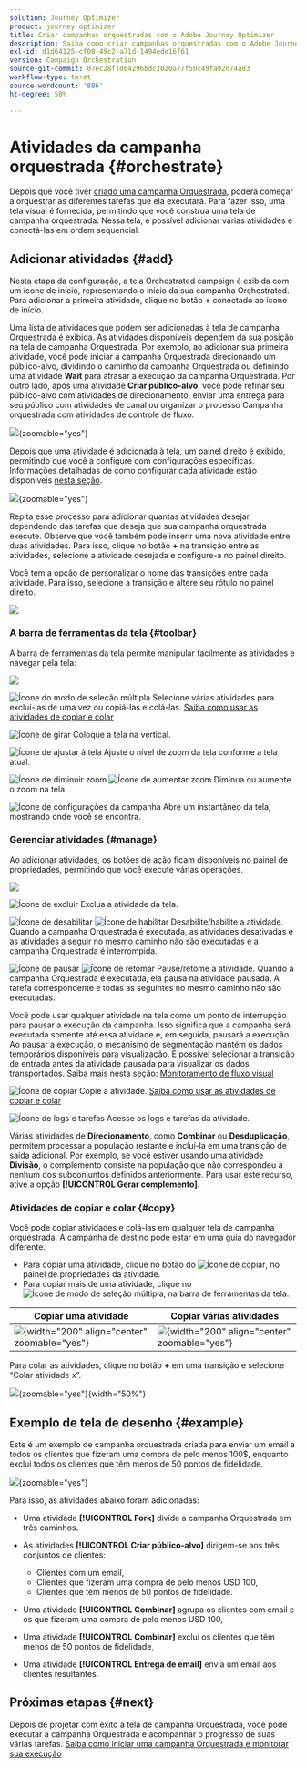 ```yaml
---
solution: Journey Optimizer
product: journey optimizer
title: Criar campanhas orquestradas com o Adobe Journey Optimizer
description: Saiba como criar campanhas orquestradas com o Adobe Journey Optimizer
exl-id: d1d64125-cf00-49c2-a71d-1494ede16f61
version: Campaign Orchestration
source-git-commit: 07ec28f7d64296bdc2020a77f50c49fa92074a83
workflow-type: tm+mt
source-wordcount: '886'
ht-degree: 50%

---
```



# Atividades da campanha orquestrada {#orchestrate}

Depois que você tiver [criado uma campanha Orquestrada](gs-campaign-creation.md), poderá começar a orquestrar as diferentes tarefas que ela executará. Para fazer isso, uma tela visual é fornecida, permitindo que você construa uma tela de campanha orquestrada. Nessa tela, é possível adicionar várias atividades e conectá-las em ordem sequencial.

## Adicionar atividades {#add}

Nesta etapa da configuração, a tela Orchestrated campaign é exibida com um ícone de início, representando o início da sua campanha Orchestrated. Para adicionar a primeira atividade, clique no botão **+** conectado ao ícone de início.

Uma lista de atividades que podem ser adicionadas à tela de campanha Orquestrada é exibida. As atividades disponíveis dependem da sua posição na tela de campanha Orquestrada. Por exemplo, ao adicionar sua primeira atividade, você pode iniciar a campanha Orquestrada direcionando um público-alvo, dividindo o caminho da campanha Orquestrada ou definindo uma atividade **Wait** para atrasar a execução da campanha Orquestrada. Por outro lado, após uma atividade **Criar público-alvo**, você pode refinar seu público-alvo com atividades de direcionamento, enviar uma entrega para seu público com atividades de canal ou organizar o processo Campanha orquestrada com atividades de controle de fluxo.

![](assets/orchestrated-start.png){zoomable="yes"}

Depois que uma atividade é adicionada à tela, um painel direito é exibido, permitindo que você a configure com configurações específicas. Informações detalhadas de como configurar cada atividade estão disponíveis [nesta seção](activities/about-activities.md).

![](assets/orchestrated-configure-activities.png){zoomable="yes"}

Repita esse processo para adicionar quantas atividades desejar, dependendo das tarefas que deseja que sua campanha orquestrada execute. Observe que você também pode inserir uma nova atividade entre duas atividades. Para isso, clique no botão **+** na transição entre as atividades, selecione a atividade desejada e configure-a no painel direito.

Você tem a opção de personalizar o nome das transições entre cada atividade. Para isso, selecione a transição e altere seu rótulo no painel direito.

![](assets/canvas-transition.png)

### A barra de ferramentas da tela {#toolbar}

A barra de ferramentas da tela permite manipular facilmente as atividades e navegar pela tela:

![](assets/orchestrated-toolbar.png)

![Ícone do modo de seleção múltipla](assets/do-not-localize/canvas-multiple.svg) Selecione várias atividades para excluí-las de uma vez ou copiá-las e colá-las. [Saiba como usar as atividades de copiar e colar](#copy)

![Ícone de girar](assets/do-not-localize/canvas-rotate.svg) Coloque a tela na vertical.

![Ícone de ajustar à tela](assets/do-not-localize/canvas-fit.svg) Ajuste o nível de zoom da tela conforme a tela atual.

![Ícone de diminuir zoom](assets/do-not-localize/canvas-zoomout.svg) ![Ícone de aumentar zoom](assets/do-not-localize/canvas-zoomin.svg) Diminua ou aumente o zoom na tela.

![Ícone de configurações da campanha](assets/do-not-localize/canvas-map.svg) Abre um instantâneo da tela, mostrando onde você se encontra.

### Gerenciar atividades {#manage}

Ao adicionar atividades, os botões de ação ficam disponíveis no painel de propriedades, permitindo que você execute várias operações.

![](assets/activity-action.png)

![Ícone de excluir](assets/do-not-localize/activity-delete.svg) Exclua a atividade da tela.

![Ícone de desabilitar](assets/do-not-localize/activity-disable.svg) ![Ícone de habilitar](assets/do-not-localize/activity-enable.svg) Desabilite/habilite a atividade. Quando a campanha Orquestrada é executada, as atividades desativadas e as atividades a seguir no mesmo caminho não são executadas e a campanha Orquestrada é interrompida.

![Ícone de pausar](assets/do-not-localize/activity-pause.svg) ![Ícone de retomar](assets/do-not-localize/activity-resume.svg) Pause/retome a atividade. Quando a campanha Orquestrada é executada, ela pausa na atividade pausada. A tarefa correspondente e todas as seguintes no mesmo caminho não são executadas.

Você pode usar qualquer atividade na tela como um ponto de interrupção para pausar a execução da campanha. Isso significa que a campanha será executada somente até essa atividade e, em seguida, pausará a execução. Ao pausar a execução, o mecanismo de segmentação mantém os dados temporários disponíveis para visualização. É possível selecionar a transição de entrada antes da atividade pausada para visualizar os dados transportados. Saiba mais nesta seção: [Monitoramento de fluxo visual](../orchestrated/start-monitor-campaigns.md#flow)

![Ícone de copiar](assets/do-not-localize/activity-copy.svg) Copie a atividade. [Saiba como usar as atividades de copiar e colar](#copy)

![Ícone de logs e tarefas](assets/do-not-localize/activity-logs.svg) Acesse os logs e tarefas da atividade.

Várias atividades de **Direcionamento**, como **Combinar** ou **Desduplicação**, permitem processar a população restante e incluí-la em uma transição de saída adicional. Por exemplo, se você estiver usando uma atividade **Divisão**, o complemento consiste na população que não correspondeu a nenhum dos subconjuntos definidos anteriormente. Para usar este recurso, ative a opção **[!UICONTROL Gerar complemento]**.

### Atividades de copiar e colar {#copy}

Você pode copiar atividades e colá-las em qualquer tela de campanha orquestrada. A campanha de destino pode estar em uma guia do navegador diferente.

* Para copiar uma atividade, clique no botão do ![Ícone de copiar](assets/do-not-localize/activity-copy.svg), no painel de propriedades da atividade.
* Para copiar mais de uma atividade, clique no ![Ícone de modo de seleção múltipla](assets/do-not-localize/canvas-multiple.svg), na barra de ferramentas da tela.

| Copiar uma atividade | Copiar várias atividades |
|  ---  |  ---  |
| ![](assets/orchestrated-copy-1.png){width="200" align="center" zoomable="yes"} | ![](assets/orchestrated-copy-2.png){width="200" align="center" zoomable="yes"} |

Para colar as atividades, clique no botão **+** em uma transição e selecione “Colar atividade x”.

![](assets/orchestrated-copy-3.png){zoomable="yes"}{width="50%"}

## Exemplo de tela de desenho {#example}

Este é um exemplo de campanha orquestrada criada para enviar um email a todos os clientes que fizeram uma compra de pelo menos 100$, enquanto exclui todos os clientes que têm menos de 50 pontos de fidelidade.

![](assets/canvas-example-diagram.png){zoomable="yes"}

Para isso, as atividades abaixo foram adicionadas:

* Uma atividade **[!UICONTROL Fork]** divide a campanha Orquestrada em três caminhos.
* As atividades **[!UICONTROL Criar público-alvo]** dirigem-se aos três conjuntos de clientes:

   * Clientes com um email,
   * Clientes que fizeram uma compra de pelo menos USD 100,
   * Clientes que têm menos de 50 pontos de fidelidade.

* Uma atividade **[!UICONTROL Combinar]** agrupa os clientes com email e os que fizeram uma compra de pelo menos USD 100,
* Uma atividade **[!UICONTROL Combinar]** exclui os clientes que têm menos de 50 pontos de fidelidade,
* Uma atividade **[!UICONTROL Entrega de email]** envia um email aos clientes resultantes.

## Próximas etapas {#next}

Depois de projetar com êxito a tela de campanha Orquestrada, você pode executar a campanha Orquestrada e acompanhar o progresso de suas várias tarefas. [Saiba como iniciar uma campanha Orquestrada e monitorar sua execução](start-monitor-campaigns.md)
